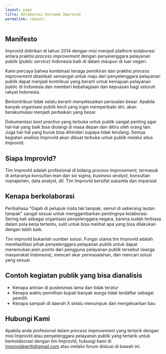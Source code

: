 ```yaml
---
layout: page
title: Kolaborasi bersama ImprovId
permalink: /about/
---
```


## Manifesto
ImprovId didirikan di tahun 2014 dengan misi menjadi platform kolaborasi antara praktisi _process improvement_ dengan penyelenggara pelayanan publik (_public service_) Indonesia baik di dalam maupun di luar negeri.

Kami percaya bahwa kombinasi tenaga pemikiran dari praktisi _process improvement_ ditambah semangat untuk maju dari penyelenggara pelayanan publik dapat menjadi kontribusi yang berarti untuk kemajuan pelayanan public di Indonesia dan memberi kebahagiaan dan kepuasan bagi seluruh rakyat Indonesia.

Berkontribusi tidak selalu berarti menyelesaikan persoalan besar. Apabila banyak organisasi publik kecil yang ingin memperbaiki diri, akan berakumulasi menjadi perbaikan yang besar.

Dokumentasi _best practive_ yang terbuka untuk publik sangat penting agar hal-hal yang baik bisa diulangi di masa depan dan ditiru oleh orang lain. Juga hal-hal yang buruk bisa dihindari supaya tidak terulang. Semua kegiatan analisis ImprovId akan dibuat terbuka untuk publik melalui situs ImprovId. 

## Siapa ImprovId?
Tim ImprovId adalah profesional di bidang _process improvement_, termasuk di antaranya konsultan lean dan six sigma, _business analyst_, konsultan manajemen, data analyst, dll. Tim ImprovId bersifat sukarela dan imparsial.

## Kenapa berkolaborasi
Peribahasa "Gajah di pelupuk mata tak tampak, semut di seberang lautan tampak" sangat sesuai untuk menggambarkan pentingnya kolaborasi. Sering kali sebagai organisasi penyelenggara negara, karena sudah terbiasa dalam pola kerja tertentu, sulit untuk bisa melihat apa yang bisa dilakukan dengan lebih baik.

Tim improvId bukanlah sumber solusi. Fungsi utama tim ImprovId adalah memfasilitasi pihak penyelenggara pelayanan publik untuk dapat menemukan _pain points_ dari pengguna pelayanan publik tersebut (warga masyarakat Indonesia), mencari akar permasalahan, dan mencari solusi yang sesuai. 

## Contoh kegiatan publik yang bisa dianalisis
* Kenapa antrian di puskesmas lama dan tidak teratur
* Kenapa waktu pemilihan bupati banyak warga tidak terdaftar sebagai pemilih
* Kenapa sampah di daerah X selalu menumpuk dan mengeluarkan bau


## Hubungi Kami
Apabila anda profesional dalam _process improvement_ yang tertarik dengan misi ImprovId atau penyelenggara pelayanan publik yang tertarik untuk berkolaborasi dengan tim ImprovId, hubungi kami di [improvidperth@gmail.com](mailto:improvidperth@gmail.com) atau melalui forum diskusi di bawah ini.
